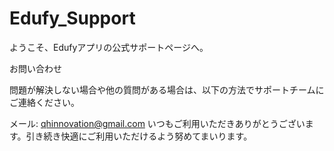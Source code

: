# Edufy_Support
ようこそ、Edufyアプリの公式サポートページへ。

お問い合わせ

問題が解決しない場合や他の質問がある場合は、以下の方法でサポートチームにご連絡ください。

メール: qhinnovation@gmail.com
いつもご利用いただきありがとうございます。引き続き快適にご利用いただけるよう努めてまいります。
